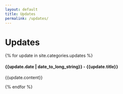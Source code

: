 ```yaml
---
layout: default
title: Updates
permalink: /updates/
---
```



<h1 class="page-heading">Updates</h1>

<div class="updates">
	{% for update in site.categories.updates %}
		<article class="updates-article">
			<h4 class="updates-title">{{update.date | date_to_long_string}} - {{update.title}}</h4>
			<p>{{update.content}}</p>
		</article>
	{% endfor %}
</div>